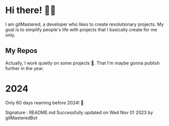 
# Hi there! 🙋‍♂️
I am gitMastered, a developer who likes to create revolutionary projects.
My goal is to simplify people's life with projects that I basically create for me only.

## My Repos
Actually, I work quietly on some projects 👀. That I'm maybe gonna publish further in the year.

# 2024
Only 60 days reaming before 2024! 🙌

Signature : README.md Successfully updated on Wed Nov 01 2023 by gitMasteredBot

